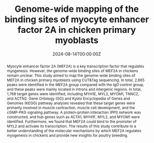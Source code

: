 ---
abstract: "Myocyte enhancer factor 2A (MEF2A) is a key transcription factor that regulates myogenesis. However, the genome-wide binding sites of MEF2A in chickens remain unclear. This study aimed to map the genome-wide binding sites of MEF2A in chicken primary myoblasts using CUT&Tag sequencing. In total, 2,865 peaks were identified in the MEF2A group compared with the IgG control group, and these peaks were mainly located in introns and intergenic regions. In total, 1,768 target genes were identified, including MYH1E, MYL2, MYOM1, TNNC2, and ACTN2. Gene Ontology (GO) and Kyoto Encyclopedia of Genes and Genomes (KEGG) pathway analyses revealed that these target genes were primarily involved in muscle contraction, muscle cell development, and the cGMP-PKG signaling pathway. A protein-protein interaction (PPI) network was constructed, and hub genes such as ACTA1, MYH1F, MYL2, and MYOM1 were identified. Furthermore, we found that MEF2A could bind to the promoter of MYL2 and activate its transcription. The results of this study contribute to a better understanding of the molecular mechanisms by which MEF2A regulates myogenesis in chickens and provide new insights for poultry breeding."
authors:
- Xinglong Wang
- Jiannan Zhang
- Jiancheng Su
- Tianjiao Huang
- Ling Lian
- Qinghua Nie
- Xin Zhang
- Juan Li
- Yajun Wang
author_notes:
- "Equal contribution"
- "Equal contribution"
date: "2024-08-14T00:00:00Z"
doi: "10.1016/j.psj.2024.104097"
featured: true
image:
  caption: ''
  focal_point: ""
  preview_only: false
projects: []
publication: "Poultry Science"
publication_short: "Poultry Science"
publication_types:
- "2"
publishDate: "2024-08-14T00:00:00Z"
#slides: example
summary: "Using CUT&Tag sequencing, we mapped the genome-wide binding sites of the transcription factor MEF2A in chicken primary myoblasts, identifying 1,768 target genes involved in myogenesis. We further demonstrated that MEF2A binds to the MYL2 promoter to activate its transcription, providing new insights into the molecular mechanisms of chicken muscle development."
#tags:
title: "Genome-wide mapping of the binding sites of myocyte enhancer factor 2A in chicken primary myoblasts"
#url_code: ""
#url_dataset: ""
url_pdf: 
#url_poster: ""
#url_project: ""
#url_slides: ""
#url_source: ""
#url_video: ""
---